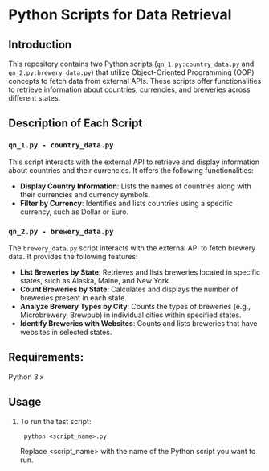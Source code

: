 # Python Scripts for Data Retrieval 

## Introduction
This repository contains two Python scripts (`qn_1.py:country_data.py` and `qn_2.py:brewery_data.py`) that utilize Object-Oriented Programming (OOP) concepts to fetch data from external APIs. These scripts offer functionalities to retrieve information about countries, currencies, and breweries across different states.

## Description of Each Script

### `qn_1.py - country_data.py`
This script interacts with the external API to retrieve and display information about countries and their currencies. It offers the following functionalities:
- **Display Country Information**: Lists the names of countries along with their currencies and currency symbols.
- **Filter by Currency**: Identifies and lists countries using a specific currency, such as Dollar or Euro.

### `qn_2.py - brewery_data.py`
The `brewery_data.py` script interacts with the external API to fetch brewery data. It provides the following features:
- **List Breweries by State**: Retrieves and lists breweries located in specific states, such as Alaska, Maine, and New York.
- **Count Breweries by State**: Calculates and displays the number of breweries present in each state.
- **Analyze Brewery Types by City**: Counts the types of breweries (e.g., Microbrewery, Brewpub) in individual cities within specified states.
- **Identify Breweries with Websites**: Counts and lists breweries that have websites in selected states.

## Requirements: 
Python 3.x

## Usage

1. To run the test script:
   ```
    python <script_name>.py
    ```
   Replace <script_name> with the name of the Python script you want to run.



